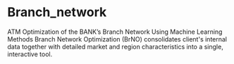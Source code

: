 # Branch_network
ATM
Optimization of the BANK’s Branch Network Using Machine Learning Methods
    Branch Network Optimization (BrNO) consolidates client's internal data together with detailed market and region characteristics into a single, interactive tool.
